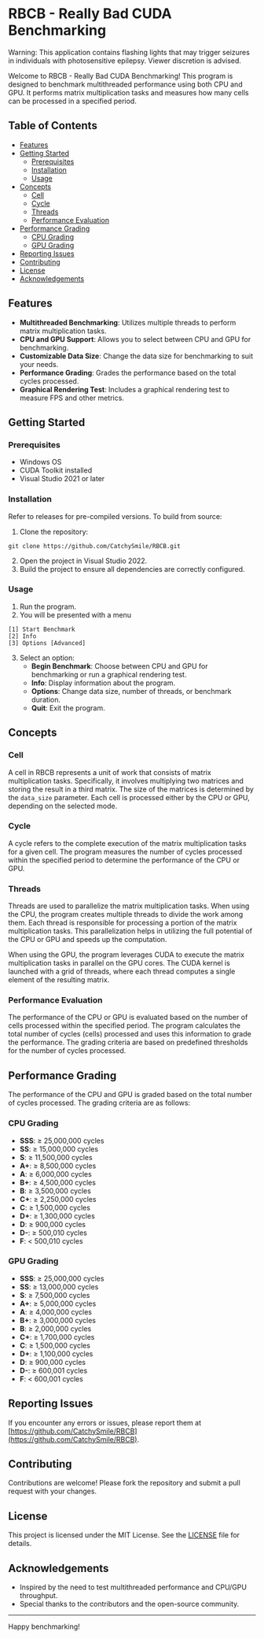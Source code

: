 # RBCB - Really Bad CUDA Benchmarking
Warning: This application contains flashing lights that may trigger seizures in individuals with photosensitive epilepsy. Viewer discretion is advised.

Welcome to RBCB - Really Bad CUDA Benchmarking! This program is designed to benchmark multithreaded performance using both CPU and GPU. It performs matrix multiplication tasks and measures how many cells can be processed in a specified period.

## Table of Contents

- [Features](#features)
- [Getting Started](#getting-started)
  - [Prerequisites](#prerequisites)
  - [Installation](#installation)
  - [Usage](#usage)
- [Concepts](#concepts)
  - [Cell](#cell)
  - [Cycle](#cycle)
  - [Threads](#threads)
  - [Performance Evaluation](#performance-evaluation)
- [Performance Grading](#performance-grading)
  - [CPU Grading](#cpu-grading)
  - [GPU Grading](#gpu-grading)
- [Reporting Issues](#reporting-issues)
- [Contributing](#contributing)
- [License](#license)
- [Acknowledgements](#acknowledgements)

## Features

- **Multithreaded Benchmarking**: Utilizes multiple threads to perform matrix multiplication tasks.
- **CPU and GPU Support**: Allows you to select between CPU and GPU for benchmarking.
- **Customizable Data Size**: Change the data size for benchmarking to suit your needs.
- **Performance Grading**: Grades the performance based on the total cycles processed.
- **Graphical Rendering Test**: Includes a graphical rendering test to measure FPS and other metrics.

## Getting Started

### Prerequisites

- Windows OS
- CUDA Toolkit installed
- Visual Studio 2021 or later

### Installation

Refer to releases for pre-compiled versions. To build from source:

1. Clone the repository:
```
git clone https://github.com/CatchySmile/RBCB.git
```
2. Open the project in Visual Studio 2022.
3. Build the project to ensure all dependencies are correctly configured.

### Usage

1. Run the program.
2. You will be presented with a menu
```
[1] Start Benchmark
[2] Info
[3] Options [Advanced]
```
3. Select an option:
    - **Begin Benchmark**: Choose between CPU and GPU for benchmarking or run a graphical rendering test.
    - **Info**: Display information about the program.
    - **Options**: Change data size, number of threads, or benchmark duration.
    - **Quit**: Exit the program.

## Concepts

### Cell

A cell in RBCB represents a unit of work that consists of matrix multiplication tasks. Specifically, it involves multiplying two matrices and storing the result in a third matrix. The size of the matrices is determined by the `data_size` parameter. Each cell is processed either by the CPU or GPU, depending on the selected mode.

### Cycle

A cycle refers to the complete execution of the matrix multiplication tasks for a given cell. The program measures the number of cycles processed within the specified period to determine the performance of the CPU or GPU.

### Threads

Threads are used to parallelize the matrix multiplication tasks. When using the CPU, the program creates multiple threads to divide the work among them. Each thread is responsible for processing a portion of the matrix multiplication tasks. This parallelization helps in utilizing the full potential of the CPU or GPU and speeds up the computation.

When using the GPU, the program leverages CUDA to execute the matrix multiplication tasks in parallel on the GPU cores. The CUDA kernel is launched with a grid of threads, where each thread computes a single element of the resulting matrix.

### Performance Evaluation

The performance of the CPU or GPU is evaluated based on the number of cells processed within the specified period. The program calculates the total number of cycles (cells) processed and uses this information to grade the performance. The grading criteria are based on predefined thresholds for the number of cycles processed.

## Performance Grading

The performance of the CPU and GPU is graded based on the total number of cycles processed. The grading criteria are as follows:

### CPU Grading

- **SSS**: ≥ 25,000,000 cycles
- **SS**: ≥ 15,000,000 cycles
- **S**: ≥ 11,500,000 cycles
- **A+**: ≥ 8,500,000 cycles
- **A**: ≥ 6,000,000 cycles
- **B+**: ≥ 4,500,000 cycles
- **B**: ≥ 3,500,000 cycles
- **C+**: ≥ 2,250,000 cycles
- **C**: ≥ 1,500,000 cycles
- **D+**: ≥ 1,300,000 cycles
- **D**: ≥ 900,000 cycles
- **D-**: ≥ 500,010 cycles
- **F**: < 500,010 cycles

### GPU Grading

- **SSS**: ≥ 25,000,000 cycles
- **SS**: ≥ 13,000,000 cycles
- **S**: ≥ 7,500,000 cycles
- **A+**: ≥ 5,000,000 cycles
- **A**: ≥ 4,000,000 cycles
- **B+**: ≥ 3,000,000 cycles
- **B**: ≥ 2,000,000 cycles
- **C+**: ≥ 1,700,000 cycles
- **C**: ≥ 1,500,000 cycles
- **D+**: ≥ 1,100,000 cycles
- **D**: ≥ 900,000 cycles
- **D-**: ≥ 600,001 cycles
- **F**: < 600,001 cycles

## Reporting Issues

If you encounter any errors or issues, please report them at [https://github.com/CatchySmile/RBCB](https://github.com/CatchySmile/RBCB).

## Contributing

Contributions are welcome! Please fork the repository and submit a pull request with your changes.

## License

This project is licensed under the MIT License. See the [LICENSE](LICENSE) file for details.

## Acknowledgements

- Inspired by the need to test multithreaded performance and CPU/GPU throughput.
- Special thanks to the contributors and the open-source community.

---

Happy benchmarking!
